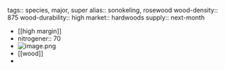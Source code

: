 tags:: species, major, super
alias:: sonokeling, rosewood
wood-density:: 875
wood-durability:: high
market:: hardwoods
supply:: next-month

- [[high margin]]
- nitrogener:: 70
- ![image.png](https://peach-geographical-bat-397.mypinata.cloud/ipfs/QmW91Kx4pUqV1GAS3Qr2vco3ewnbPH3tH6UFU9iHm1AMeA)
- [[wood]]
-